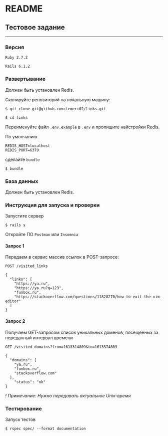 # README

## Тестовое задание

---

### Версия

`Ruby 2.7.2`

`Rails 6.1.2`

### Развертывание

Должен быть установлен Redis.

Скопируйте репозиторий на локальную машину:

```
$ git clone git@github.com:Lemeri02/links.git
```

```
$ cd links
```

Переименуйте файл `.env.example` в `.env` и пропишите найстройки Redis.

По умолчанию
```
REDIS_HOST=localhost
REDIS_PORT=6379
```

сделайте `bundle`

```
$ bundle
```

### База данных

Должен быть установлен Redis.

### Инструкция для запуска и проверки

Запустите сервер
```
$ rails s
```

Откройте ПО `Postman` или `Insomnia`

#### Запрос 1

Передаем в сервис массив ссылок в POST-запросе:

```
POST /visited_links

{
  "links": [
    "https://ya.ru",
    "https://ya.ru?q=123",
    "funbox.ru",
    "https://stackoverflow.com/questions/11828270/how-to-exit-the-vim-editor"
  ]
}
```

#### Запрос 2

Получаем GET-запросом список уникальных доменов, посещенных за переданный интервал времени

```
GET /visited_domains?from=1613314809&to=1613574809

{
  "domains": [
    "ya.ru",
    "funbox.ru",
    "stackoverflow.com"
  ],
    "status": "ok"
}
```

_! Примечание: Нужно передавать актуальное Unix-время_

### Тестирование
Запуск тестов

```
$ rspec spec/ --format documentation
```
